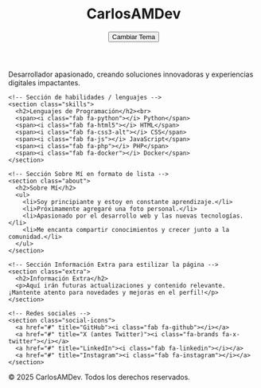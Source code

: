 
  <header>
    <h1>CarlosAMDev</h1>
    <button id="theme-toggle"><i class="fas fa-adjust"></i> Cambiar Tema</button>
  </header>
  <div class="container">
    <p class="bio">Desarrollador apasionado, creando soluciones innovadoras y experiencias digitales impactantes.</p>
    
    <!-- Sección de habilidades / lenguajes -->
    <section class="skills">
      <h2>Lenguajes de Programación</h2><br>
      <span><i class="fab fa-python"></i> Python</span>
      <span><i class="fab fa-html5"></i> HTML</span>
      <span><i class="fab fa-css3-alt"></i> CSS</span>
      <span><i class="fab fa-js"></i> JavaScript</span>
      <span><i class="fab fa-php"></i> PHP</span>
      <span><i class="fab fa-docker"></i> Docker</span>
    </section>
    
    <!-- Sección Sobre Mí en formato de lista -->
    <section class="about">
      <h2>Sobre Mí</h2>
      <ul>
        <li>Soy principiante y estoy en constante aprendizaje.</li>
        <li>Próximamente agregaré una foto personal.</li>
        <li>Apasionado por el desarrollo web y las nuevas tecnologías.</li>
        <li>Me encanta compartir conocimientos y crecer junto a la comunidad.</li>
      </ul>
    </section>
    
    <!-- Sección Información Extra para estilizar la página -->
    <section class="extra">
      <h2>Información Extra</h2>
      <p>Aquí irán futuras actualizaciones y contenido relevante. ¡Mantente atento para novedades y mejoras en el perfil!</p>
    </section>
    
    <!-- Redes sociales -->
    <section class="social-icons">
      <a href="#" title="GitHub"><i class="fab fa-github"></i></a>
      <a href="#" title="X (antes Twitter)"><i class="fa-brands fa-x-twitter"></i></a>
      <a href="#" title="LinkedIn"><i class="fab fa-linkedin"></i></a>
      <a href="#" title="Instagram"><i class="fab fa-instagram"></i></a>
    </section>
  </div>
  <footer>
    &copy; 2025 CarlosAMDev. Todos los derechos reservados.
  </footer>
  
  <script src="script.js"></script>

